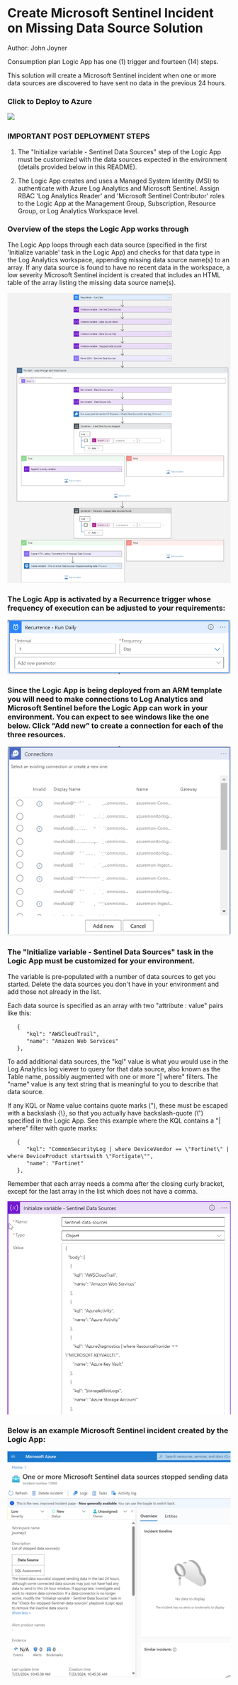 # Create Microsoft Sentinel Incident on Missing Data Source Solution
Author: John Joyner

Consumption plan Logic App has one (1) trigger and fourteen (14) steps.

This solution will create a Microsoft Sentinel incident when one or more data sources are discovered to have sent no data in the previous 24 hours.

### Click to Deploy to Azure

<a href="https://portal.azure.com/#create/Microsoft.Template/uri/https%3A%2F%2Fraw.githubusercontent.com%2FAzure%2FAzure-Sentinel%2Fmaster%2FPlaybooks%2FCreate-Incident-on-missing-Data-Source%2Fazuredeploy.json" target="_blank">
    <img src="https://aka.ms/deploytoazurebutton"/>
</a>

### IMPORTANT POST DEPLOYMENT STEPS

1. The "Initialize variable - Sentinel Data Sources" step of the Logic App must be customized with the data sources expected in the environment (details provided below in this README).

2. The Logic App creates and uses a Managed System Identity (MSI) to authenticate with Azure Log Analytics and Microsoft Sentinel. Assign RBAC 'Log Analytics Reader' and 'Microsoft Sentinel Contributor' roles to the Logic App at the Management Group, Subscription, Resource Group, or Log Analytics Workspace level.

### Overview of the steps the Logic App works through 

The Logic App loops through each data source (specified in the first 'Initialize variable' task in the Logic App) and checks for that data type in the Log Analytics workspace, appending missing data source name(s) to an array. If any data source is found to have no recent data in the workspace, a low severity Microsoft Sentinel incident is created that includes an HTML table of the array listing the missing data source name(s).

![0-appoverview](../Create-Incident-on-missing-Data-Source/images/0-appoverview.png)

### The Logic App is activated by a Recurrence trigger whose frequency of execution can be adjusted to your requirements:

![1-Recurrence](../Create-Incident-on-missing-Data-Source/images/1-Recurrence.png)

### Since the Logic App is being deployed from an ARM template you will need to make connections to Log Analytics and Microsoft Sentinel before the Logic App can work in your environment. You can expect to see windows like the one below. Click “Add new” to create a connection for each of the three resources. 

 ![2-Connections](../Create-Incident-on-missing-Data-Source/images/2-Connections.png)

### The "Initialize variable - Sentinel Data Sources" task in the Logic App must be customized for your environment.

The variable is pre-populated with a number of data sources to get you started. Delete the data sources you don't have in your environment and add those not already in the list.

Each data source is specified as an array with two "attribute : value" pairs like this:

```
   {
      "kql": "AWSCloudTrail",
      "name": "Amazon Web Services"
   },
```
To add additional data sources, the "kql" value is what you would use in the Log Analytics log viewer to query for that data source, also known as the Table name, possibly augmented with one or more "| where" filters. The "name" value is any text string that is meaningful to you to describe that data source.

If any KQL or Name value contains quote marks ("), these must be escaped with a backslash {\\}, so that you actually have backslash-quote (\\") specified in the Logic App. See this example where the KQL contains a "| where" filter with quote marks:

```
   {
      "kql": "CommonSecurityLog | where DeviceVendor == \"Fortinet\" | where DeviceProduct startswith \"Fortigate\"",
      "name": "Fortinet"
   },
```

Remember that each array needs a comma after the closing curly bracket, except for the last array in the list which does not have a comma.

  ![3-InitializeVariable](../Create-Incident-on-missing-Data-Source/images/3-InitializeVariable.png)

### Below is an example Microsoft Sentinel incident created by the Logic App:

   ![7-SampleIncident](../Create-Incident-on-missing-Data-Source/images/7-SampleIncident.png)




